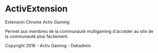# ActivExtension
Extension Chrome Activ Gaming

Permet aux membres de la communauté multigaming d'accéder au site de la communauté plus facilement.

Copyright 2016 - Activ Gaming - Dekadmin
